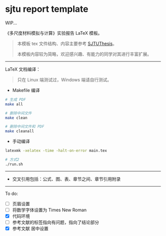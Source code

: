 # sjtu report template

WIP...

《多尺度材料模拟与计算》实验报告 LaTeX 模板。

>本模板 tex 文件结构、内容主要参考 [SJTUThesis](https://github.com/sjtug/SJTUThesis)。
>
>本模板内容较为简略，欢迎感兴趣、有能力的同学对其进行丰富扩展。

---

LaTeX 文档编译：

>只在 Linux 端测试过，Windows 端请自行测试。

- Makefile 编译

```bash
# 生成 PDF
make all

# 删除中间文件
make clean

# 删除中间文件和 PDF
make cleanall
```

- 手动编译

```bash
latexmk -xelatex -time -halt-on-error main.tex

# 方式2
./run.sh
```

---

- 交叉引用包括：公式、图、表、章节之间、章节引用附录

---

To do:

- [ ] 页眉设置
- [ ] 将数学字体设置为 Times New Roman
- [x] 代码环境
- [ ] 参考文献的标签指向有问题，指向了结论部分
- [x] 参考文献 居中设置

